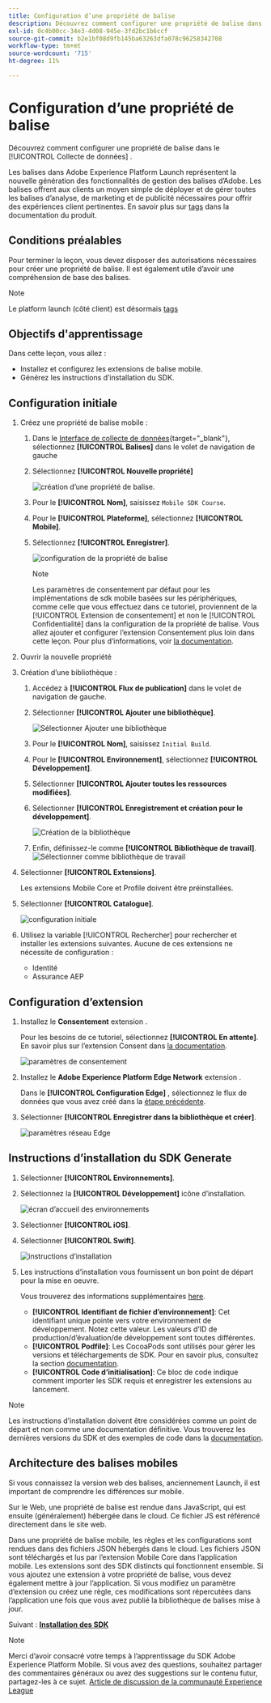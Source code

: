 ```yaml
---
title: Configuration d’une propriété de balise
description: Découvrez comment configurer une propriété de balise dans le [!UICONTROL Collecte de données] .
exl-id: 0c4b00cc-34e3-4d08-945e-3fd2bc1b6ccf
source-git-commit: b2e1bf08d9fb145ba63263dfa078c96258342708
workflow-type: tm+mt
source-wordcount: '715'
ht-degree: 11%

---
```


# Configuration d’une propriété de balise

Découvrez comment configurer une propriété de balise dans le [!UICONTROL Collecte de données] .

Les balises dans Adobe Experience Platform Launch représentent la nouvelle génération des fonctionnalités de gestion des balises dʼAdobe. Les balises offrent aux clients un moyen simple de déployer et de gérer toutes les balises dʼanalyse, de marketing et de publicité nécessaires pour offrir des expériences client pertinentes. En savoir plus sur [tags](https://experienceleague.adobe.com/docs/experience-platform/tags/home.html?lang=fr) dans la documentation du produit.

## Conditions préalables

Pour terminer la leçon, vous devez disposer des autorisations nécessaires pour créer une propriété de balise. Il est également utile d’avoir une compréhension de base des balises.

>[!NOTE]
>
> Le platform launch (côté client) est désormais [tags](https://experienceleague.adobe.com/docs/experience-platform/tags/home.html?lang=fr)

## Objectifs d&#39;apprentissage

Dans cette leçon, vous allez :

* Installez et configurez les extensions de balise mobile.
* Générez les instructions d’installation du SDK.

## Configuration initiale

1. Créez une propriété de balise mobile :
   1. Dans le [Interface de collecte de données](https://experience.adobe.com/data-collection/){target="_blank"}, sélectionnez **[!UICONTROL Balises]** dans le volet de navigation de gauche
   1. Sélectionnez **[!UICONTROL Nouvelle propriété]**

      ![création d’une propriété de balise](assets/mobile-tags-new-property.png).
   1. Pour le **[!UICONTROL Nom]**, saisissez `Mobile SDK Course`.
   1. Pour le **[!UICONTROL Plateforme]**, sélectionnez **[!UICONTROL Mobile]**.
   1. Sélectionnez **[!UICONTROL Enregistrer]**.

      ![configuration de la propriété de balise](assets/mobile-tags-property-config.png)

      >[!NOTE]
      >
      > Les paramètres de consentement par défaut pour les implémentations de sdk mobile basées sur les périphériques, comme celle que vous effectuez dans ce tutoriel, proviennent de la [!UICONTROL Extension de consentement] et non le [!UICONTROL Confidentialité] dans la configuration de la propriété de balise. Vous allez ajouter et configurer l’extension Consentement plus loin dans cette leçon. Pour plus d’informations, voir [la documentation](https://developer.adobe.com/client-sdks/documentation/privacy-and-gdpr/).


1. Ouvrir la nouvelle propriété
1. Création d’une bibliothèque :

   1. Accédez à **[!UICONTROL Flux de publication]** dans le volet de navigation de gauche.
   1. Sélectionner **[!UICONTROL Ajouter une bibliothèque]**.

      ![Sélectionner Ajouter une bibliothèque](assets/mobile-tags-create-library.png)

   1. Pour le **[!UICONTROL Nom]**, saisissez `Initial Build`.
   1. Pour le **[!UICONTROL Environnement]**, sélectionnez **[!UICONTROL Développement]**.
   1. Sélectionner  **[!UICONTROL Ajouter toutes les ressources modifiées]**.
   1. Sélectionner **[!UICONTROL Enregistrement et création pour le développement]**.

      ![Création de la bibliothèque](assets/mobile-tags-save-library.png)

   1. Enfin, définissez-le comme **[!UICONTROL Bibliothèque de travail]**.
      ![Sélectionner comme bibliothèque de travail](assets/mobile-tags-working-library.png)
1. Sélectionner **[!UICONTROL Extensions]**.

   Les extensions Mobile Core et Profile doivent être préinstallées.

1. Sélectionner **[!UICONTROL Catalogue]**.

   ![configuration initiale](assets/mobile-tags-starting.png)

1. Utilisez la variable [!UICONTROL Rechercher] pour rechercher et installer les extensions suivantes. Aucune de ces extensions ne nécessite de configuration :
   * Identité
   * Assurance AEP

## Configuration d’extension

1. Installez le **Consentement** extension .

   Pour les besoins de ce tutoriel, sélectionnez **[!UICONTROL En attente]**. En savoir plus sur l’extension Consent dans [la documentation](https://developer.adobe.com/client-sdks/documentation/consent-for-edge-network/).

   ![paramètres de consentement](assets/mobile-tags-extension-consent.png)

1. Installez le **Adobe Experience Platform Edge Network** extension .

   Dans le **[!UICONTROL Configuration Edge]** , sélectionnez le flux de données que vous avez créé dans la [étape précédente](create-datastream.md).

1. Sélectionner **[!UICONTROL Enregistrer dans la bibliothèque et créer]**.

   ![paramètres réseau Edge](assets/mobile-tags-extension-edge.png)


## Instructions d’installation du SDK Generate

1. Sélectionner **[!UICONTROL Environnements]**.

1. Sélectionnez la **[!UICONTROL Développement]** icône d’installation.

   ![écran d’accueil des environnements](assets/mobile-tags-environments.png)

1. Sélectionner **[!UICONTROL iOS]**.

1. Sélectionner **[!UICONTROL Swift]**.

   ![instructions d’installation](assets/mobile-tags-install-instructions.png)

1. Les instructions d’installation vous fournissent un bon point de départ pour la mise en oeuvre.

   Vous trouverez des informations supplémentaires [here](https://developer.adobe.com/client-sdks/documentation/getting-started/get-the-sdk/).

   * **[!UICONTROL Identifiant de fichier d’environnement]**: Cet identifiant unique pointe vers votre environnement de développement. Notez cette valeur. Les valeurs d’ID de production/d’évaluation/de développement sont toutes différentes.
   * **[!UICONTROL Podfile]**: Les CocoaPods sont utilisés pour gérer les versions et téléchargements de SDK. Pour en savoir plus, consultez la section [documentation](https://cocoapods.org/).
   * **[!UICONTROL Code d’initialisation]**: Ce bloc de code indique comment importer les SDK requis et enregistrer les extensions au lancement.

>[!NOTE]
>Les instructions d’installation doivent être considérées comme un point de départ et non comme une documentation définitive. Vous trouverez les dernières versions du SDK et des exemples de code dans la [documentation](https://developer.adobe.com/client-sdks/documentation/).

## Architecture des balises mobiles

Si vous connaissez la version web des balises, anciennement Launch, il est important de comprendre les différences sur mobile.

Sur le Web, une propriété de balise est rendue dans JavaScript, qui est ensuite (généralement) hébergée dans le cloud. Ce fichier JS est référencé directement dans le site web.

Dans une propriété de balise mobile, les règles et les configurations sont rendues dans des fichiers JSON hébergés dans le cloud. Les fichiers JSON sont téléchargés et lus par l’extension Mobile Core dans l’application mobile. Les extensions sont des SDK distincts qui fonctionnent ensemble. Si vous ajoutez une extension à votre propriété de balise, vous devez également mettre à jour l’application. Si vous modifiez un paramètre d’extension ou créez une règle, ces modifications sont répercutées dans l’application une fois que vous avez publié la bibliothèque de balises mise à jour.

Suivant : **[Installation des SDK](install-sdks.md)**

>[!NOTE]
>
>Merci d’avoir consacré votre temps à l’apprentissage du SDK Adobe Experience Platform Mobile. Si vous avez des questions, souhaitez partager des commentaires généraux ou avez des suggestions sur le contenu futur, partagez-les à ce sujet. [Article de discussion de la communauté Experience League](https://experienceleaguecommunities.adobe.com/t5/adobe-experience-platform-launch/tutorial-discussion-implement-adobe-experience-cloud-in-mobile/td-p/443796)